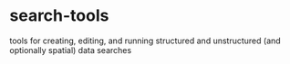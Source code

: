# search-tools
tools for creating, editing, and running structured and unstructured (and optionally spatial) data searches
